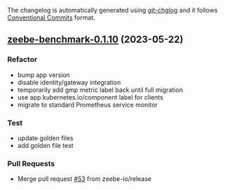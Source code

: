 The changelog is automatically generated using [git-chglog](https://github.com/git-chglog/git-chglog)
and it follows [Conventional Commits](https://www.conventionalcommits.org/en/v1.0.0/) format.


<a name="zeebe-benchmark-0.1.10"></a>
## [zeebe-benchmark-0.1.10](https://github.com/camunda/camunda-platform-helm/compare/zeebe-benchmark-0.1.9...zeebe-benchmark-0.1.10) (2023-05-22)

### Refactor

* bump app version
* disable identity/gateway integration
* temporarily add gmp metric label back until full migration
* use app.kubernetes.io/component label for clients
* migrate to standard Prometheus service monitor

### Test

* update golden files
* add golden file test

### Pull Requests

* Merge pull request [#53](https://github.com/camunda/camunda-platform-helm/issues/53) from zeebe-io/release


